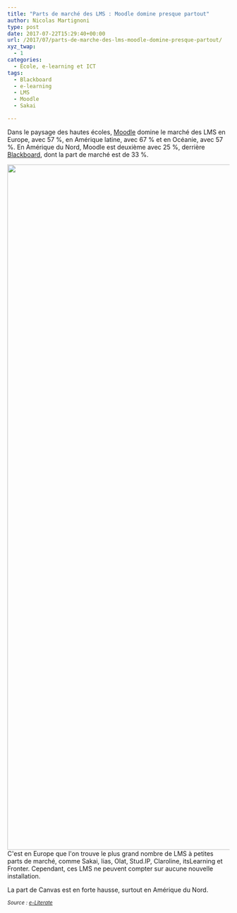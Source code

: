 ```yaml
---
title: "Parts de marché des LMS : Moodle domine presque partout"
author: Nicolas Martignoni
type: post
date: 2017-07-22T15:29:40+00:00
url: /2017/07/parts-de-marche-des-lms-moodle-domine-presque-partout/
xyz_twap:
  - 1
categories:
  - École, e-learning et ICT
tags:
  - Blackboard
  - e-learning
  - LMS
  - Moodle
  - Sakai

---
```

Dans le paysage des hautes écoles, <a href="https://moodle.org/" target="_blank" rel="noopener">Moodle</a> domine le marché des LMS en Europe, avec 57 %, en Amérique latine, avec 67 % et en Océanie, avec 57 %. En Amérique du Nord, Moodle est deuxième avec 25 %, derrière <a href="http://www.blackboard.com" target="_blank" rel="noopener">Blackboard</a>, dont la part de marché est de 33 %.

[<img class="alignnone wp-image-1365 size-full" src="https://blog.martignoni.net/wp-content/uploads/2017/07/Global-regions-2-1.png" alt="" width="1862" height="1553" srcset="https://blog.martignoni.net/wp-content/uploads/2017/07/Global-regions-2-1.png 1862w, https://blog.martignoni.net/wp-content/uploads/2017/07/Global-regions-2-1-300x250.png 300w, https://blog.martignoni.net/wp-content/uploads/2017/07/Global-regions-2-1-768x641.png 768w, https://blog.martignoni.net/wp-content/uploads/2017/07/Global-regions-2-1-1024x854.png 1024w" sizes="(max-width: 767px) 89vw, (max-width: 1000px) 54vw, (max-width: 1071px) 543px, 580px" />][1]C'est en Europe que l'on trouve le plus grand nombre de LMS à petites parts de marché, comme Sakai, lias, Olat, Stud.IP, Claroline, itsLearning et Fronter. Cependant, ces LMS ne peuvent compter sur aucune nouvelle installation.

La part de Canvas est en forte hausse, surtout en Amérique du Nord.

_<small>Source : <a href="http://mfeldstein.com/academic-lms-market-share-view-across-four-global-regions/" target="_blank" rel="noopener">e-Literate</a></small>_

 [1]: https://blog.martignoni.net/wp-content/uploads/2017/07/Global-regions-2-1.png